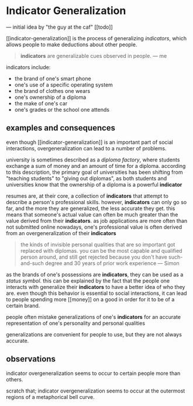 # Indicator Generalization

&mdash; initial idea by "the guy at the caf" [[todo]]

[[indicator-generalization]] is the process of generalizing _indicators_, which allows people to make deductions about other people.

> **indicators** are generalizable cues observed in people. &mdash; me

indicators include:

- the brand of one's smart phone
- one's use of a specific operating system
- the brand of clothes one wears
- one's ownership of a diploma
- the make of one's car
- one's grades or the school one attends

## examples and consequences

even though [[indicator-generalization]] is an important part of social interactions, overgeneralization can lead to a number of problems.

university is sometimes described as a _diploma factory_, where students exchange a sum of money and an amount of time for a diploma. according to this description, the primary goal of universities has been shifting from "teaching students" to "giving out diplomas", as both students and universities know that the ownership of a diploma is a powerful **indicator**

resumes are, at their core, a collection of **indicators** that attempt to describe a person's professional skills. however, **indicators** can only go so far, and the more they are generalized, the less accurate they get. this means that someone's actual value can often be much greater than the value derived from their **indicators**. as job applications are more often than not submitted online nowadays, one's professional value is often derived from an overgeneralization of their **indicators**

> the kinds of invisible personal qualities that are so important got replaced with diplomas. you can be the most capable and qualified person around, and still get rejected because you don't have such-and-such degree and 30 years of prior work experience &mdash; Simon

as the brands of one's possessions are **indicators**, they can be used as a _status symbol_. this can be explained by the fact that the people one interacts with generalize their **indicators** to have a better idea of who they are. even though this behavior is essential to social interactions, it can lead to people spending more [[money]] on a good in order for it to be of a certain brand.

people often mistake generalizations of one's **indicators** for an accurate representation of one's personality and personal qualities

generalizations are convenient for people to use, but they are not always accurate.

## observations

indicator overgeneralization seems to occur to certain people more than others.

scratch that; indicator overgeneralization seems to occur at the outermost regions of a metaphorical bell curve.
